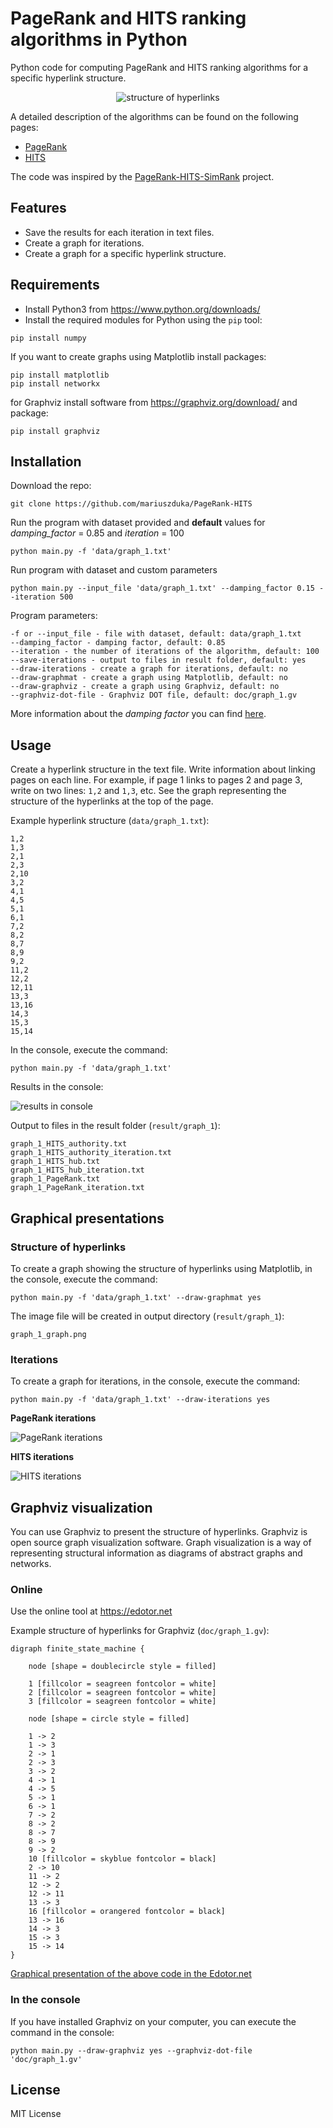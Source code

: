 # PageRank and HITS ranking algorithms in Python

Python code for computing PageRank and HITS ranking algorithms for a specific hyperlink structure.

<p align="center">
    <img src="doc/graph_1.png" alt="structure of hyperlinks">
</p>

A detailed description of the algorithms can be found on the following pages:

- [PageRank](https://en.wikipedia.org/wiki/PageRank)
- [HITS](https://en.wikipedia.org/wiki/HITS_algorithm)

The code was inspired by the [PageRank-HITS-SimRank](https://github.com/chonyy/PageRank-HITS-SimRank) project.

## Features

* Save the results for each iteration in text files.
* Create a graph for iterations.
* Create a graph for a specific hyperlink structure.

## Requirements

* Install Python3 from https://www.python.org/downloads/
* Install the required modules for Python using the `pip` tool:
  
```
pip install numpy
```

If you want to create graphs using Matplotlib install packages:

```
pip install matplotlib
pip install networkx
```

for Graphviz install software from https://graphviz.org/download/ and package:

```
pip install graphviz
```


## Installation

Download the repo:
```
git clone https://github.com/mariuszduka/PageRank-HITS
```

Run the program with dataset provided and **default** values for *damping_factor* = 0.85 and *iteration* = 100

```
python main.py -f 'data/graph_1.txt'
```

Run program with dataset and custom parameters

```
python main.py --input_file 'data/graph_1.txt' --damping_factor 0.15 --iteration 500
```

Program parameters:

```
-f or --input_file - file with dataset, default: data/graph_1.txt
--damping_factor - damping factor, default: 0.85
--iteration - the number of iterations of the algorithm, default: 100
--save-iterations - output to files in result folder, default: yes
--draw-iterations - create a graph for iterations, default: no
--draw-graphmat - create a graph using Matplotlib, default: no
--draw-graphviz - create a graph using Graphviz, default: no
--graphviz-dot-file - Graphviz DOT file, default: doc/graph_1.gv
```

More information about the *damping factor* you can find [here](https://en.wikipedia.org/wiki/PageRank#Damping_factor).

## Usage

Create a hyperlink structure in the text file. Write information about linking pages on each line. For example, if page 1 links to pages 2 and page 3, write on two lines: `1,2` and `1,3`, etc. See the graph representing the structure of the hyperlinks at the top of the page.

Example hyperlink structure (`data/graph_1.txt`):

```
1,2
1,3
2,1
2,3
2,10
3,2
4,1
4,5
5,1
6,1
7,2
8,2
8,7
8,9
9,2
11,2
12,2
12,11
13,3
13,16
14,3
15,3
15,14
```

In the console, execute the command:

```
python main.py -f 'data/graph_1.txt'
```

Results in the console:

![results in console](doc/result_console.png)

Output to files in the result folder (`result/graph_1`):

```
graph_1_HITS_authority.txt
graph_1_HITS_authority_iteration.txt
graph_1_HITS_hub.txt
graph_1_HITS_hub_iteration.txt
graph_1_PageRank.txt
graph_1_PageRank_iteration.txt
```

## Graphical presentations

### Structure of hyperlinks

To create a graph showing the structure of hyperlinks using Matplotlib, in the console, execute the command:

```
python main.py -f 'data/graph_1.txt' --draw-graphmat yes
```

The image file will be created in output directory (`result/graph_1`):

```
graph_1_graph.png
```

### Iterations

To create a graph for iterations, in the console, execute the command:

```
python main.py -f 'data/graph_1.txt' --draw-iterations yes
```

**PageRank iterations**

![PageRank iterations](doc/draw_pagerank.png)

**HITS iterations**

![HITS iterations](doc/draw_hits.png)


## Graphviz visualization

You can use Graphviz to present the structure of hyperlinks. Graphviz is open source graph visualization software. Graph visualization is a way of representing structural information as diagrams of abstract graphs and networks.

### Online

Use the online tool at https://edotor.net

Example structure of hyperlinks for Graphviz (`doc/graph_1.gv`):
```graphviz
digraph finite_state_machine {
	
    node [shape = doublecircle style = filled]

    1 [fillcolor = seagreen fontcolor = white]
    2 [fillcolor = seagreen fontcolor = white]
    3 [fillcolor = seagreen fontcolor = white]

    node [shape = circle style = filled]

    1 -> 2 
    1 -> 3
    2 -> 1
    2 -> 3
    3 -> 2
    4 -> 1
    4 -> 5
    5 -> 1
    6 -> 1
    7 -> 2
    8 -> 2
    8 -> 7
    8 -> 9
    9 -> 2
    10 [fillcolor = skyblue fontcolor = black]
    2 -> 10
    11 -> 2
    12 -> 2
    12 -> 11
    13 -> 3
    16 [fillcolor = orangered fontcolor = black]
    13 -> 16
    14 -> 3
    15 -> 3
    15 -> 14
}
```

[Graphical presentation of the above code in the Edotor.net](https://edotor.net/?engine=fdp?engine=fdp#digraph%20finite_state_machine%20%7B%0A%09%0A%09node%20%5Bshape%20%3D%20doublecircle%20style%20%3D%20filled%5D%0A%0A%20%20%20%201%20%5Bfillcolor%20%3D%20seagreen%20fontcolor%20%3D%20white%5D%0A%20%20%20%202%20%5Bfillcolor%20%3D%20seagreen%20fontcolor%20%3D%20white%5D%0A%20%20%20%203%20%5Bfillcolor%20%3D%20seagreen%20fontcolor%20%3D%20white%5D%0A%0A%20%20%20%20node%20%5Bshape%20%3D%20circle%20style%20%3D%20filled%5D%0A%0A%20%20%20%201%20-%3E%202%20%0A%20%20%20%201%20-%3E%203%0A%20%20%20%202%20-%3E%201%0A%20%20%20%202%20-%3E%203%0A%20%20%20%203%20-%3E%202%0A%20%20%20%204%20-%3E%201%0A%20%20%20%204%20-%3E%205%0A%20%20%20%205%20-%3E%201%0A%20%20%20%206%20-%3E%201%0A%20%20%20%207%20-%3E%202%0A%20%20%20%208%20-%3E%202%0A%20%20%20%208%20-%3E%207%0A%20%20%20%208%20-%3E%209%0A%20%20%20%209%20-%3E%202%0A%20%20%20%2010%20%5Bfillcolor%20%3D%20skyblue%20fontcolor%20%3D%20black%5D%0A%20%20%20%202%20-%3E%2010%0A%20%20%20%2011%20-%3E%202%0A%20%20%20%2012%20-%3E%202%0A%20%20%20%2012%20-%3E%2011%0A%20%20%20%2013%20-%3E%203%0A%20%20%20%2016%20%5Bfillcolor%20%3D%20orangered%20fontcolor%20%3D%20black%5D%0A%20%20%20%2013%20-%3E%2016%0A%20%20%20%2014%20-%3E%203%0A%20%20%20%2015%20-%3E%203%0A%20%20%20%2015%20-%3E%2014%0A%7D)

### In the console

If you have installed Graphviz on your computer, you can execute the command in the console:

```
python main.py --draw-graphviz yes --graphviz-dot-file 'doc/graph_1.gv'
```

## License

MIT License